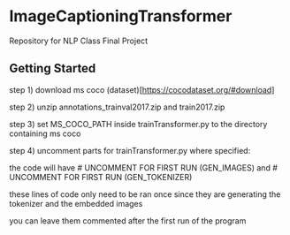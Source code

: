 # ImageCaptioningTransformer
Repository for NLP Class Final Project

## Getting Started

step 1) download ms coco (dataset)[https://cocodataset.org/#download]

step 2) unzip annotations_trainval2017.zip and train2017.zip

step 3) set MS_COCO_PATH inside trainTransformer.py to the directory containing ms coco

step 4) uncomment parts for trainTransformer.py where specified:

 the code will have # UNCOMMENT FOR FIRST RUN (GEN_IMAGES) and # UNCOMMENT FOR FIRST RUN (GEN_TOKENIZER)
 
 these lines of code only need to be ran once since they are generating the tokenizer and the embedded images
 
 you can leave them commented after the first run of the program
 
